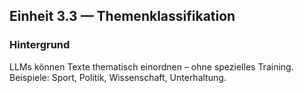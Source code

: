 ## Einheit 3.3 — Themenklassifikation

### Hintergrund

LLMs können Texte thematisch einordnen – ohne spezielles Training. Beispiele: Sport, Politik, Wissenschaft, Unterhaltung.
